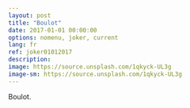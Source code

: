 ```yaml
---
layout: post
title: "Boulot"
date: 2017-01-01 00:00:00
options: nomenu, joker, current
lang: fr
ref: joker01012017
description: 
image: https://source.unsplash.com/1qkyck-UL3g
image-sm: https://source.unsplash.com/1qkyck-UL3g
---
```

Boulot.
